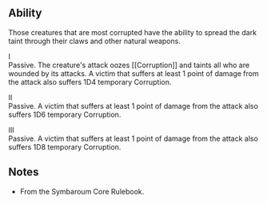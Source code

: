## Ability
Those creatures that are most corrupted have the ability to spread the dark taint through their claws and other natural weapons.

I<br>Passive. The creature's attack oozes [[Corruption]] and taints all who are wounded by its attacks. A victim that suffers at least 1 point of damage from the attack also suffers 1D4 temporary Corruption.

II<br>Passive. A victim that suffers at least 1 point of damage from the attack also suffers 1D6 temporary Corruption.

III<br>Passive. A victim that suffers at least 1 point of damage from the attack also suffers 1D8 temporary Corruption.
## Notes
* From the Symbaroum Core Rulebook.